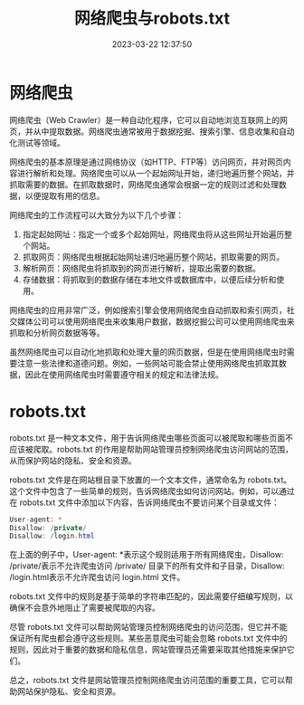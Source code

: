 ﻿---
title: 网络爬虫与robots.txt
date: 2023-03-22 12:37:50
summary: 本文讨论网络爬虫与robots.txt的相关内容。
tags:
- 程序设计
categories:
- 程序设计
---

# 网络爬虫

网络爬虫（Web Crawler）是一种自动化程序，它可以自动地浏览互联网上的网页，并从中提取数据。网络爬虫通常被用于数据挖掘、搜索引擎、信息收集和自动化测试等领域。

网络爬虫的基本原理是通过网络协议（如HTTP、FTP等）访问网页，并对网页内容进行解析和处理。网络爬虫可以从一个起始网址开始，递归地遍历整个网站，并抓取需要的数据。在抓取数据时，网络爬虫通常会根据一定的规则过滤和处理数据，以便提取有用的信息。

网络爬虫的工作流程可以大致分为以下几个步骤：
1. 指定起始网址：指定一个或多个起始网址，网络爬虫将从这些网址开始遍历整个网站。
2. 抓取网页：网络爬虫根据起始网址递归地遍历整个网站，抓取需要的网页。
3. 解析网页：网络爬虫将抓取到的网页进行解析，提取出需要的数据。
4. 存储数据：将抓取到的数据存储在本地文件或数据库中，以便后续分析和使用。

网络爬虫的应用非常广泛，例如搜索引擎会使用网络爬虫自动抓取和索引网页，社交媒体公司可以使用网络爬虫来收集用户数据，数据挖掘公司可以使用网络爬虫来抓取和分析网页数据等等。

虽然网络爬虫可以自动化地抓取和处理大量的网页数据，但是在使用网络爬虫时需要注意一些法律和道德问题。例如，一些网站可能会禁止使用网络爬虫抓取其数据，因此在使用网络爬虫时需要遵守相关的规定和法律法规。

# robots.txt

robots.txt 是一种文本文件，用于告诉网络爬虫哪些页面可以被爬取和哪些页面不应该被爬取。robots.txt 的作用是帮助网站管理员控制网络爬虫访问网站的范围，从而保护网站的隐私、安全和资源。

robots.txt 文件是在网站根目录下放置的一个文本文件，通常命名为 robots.txt。这个文件中包含了一些简单的规则，告诉网络爬虫如何访问网站。例如，可以通过在 robots.txt 文件中添加以下内容，告诉网络爬虫不要访问某个目录或文件：

```java
User-agent: *
Disallow: /private/
Disallow: /login.html
```

在上面的例子中，User-agent: *表示这个规则适用于所有网络爬虫，Disallow: /private/表示不允许爬虫访问 /private/ 目录下的所有文件和子目录，Disallow: /login.html表示不允许爬虫访问 login.html 文件。

robots.txt 文件中的规则是基于简单的字符串匹配的，因此需要仔细编写规则，以确保不会意外地阻止了需要被爬取的内容。

尽管 robots.txt 文件可以帮助网站管理员控制网络爬虫的访问范围，但它并不能保证所有爬虫都会遵守这些规则。某些恶意爬虫可能会忽略 robots.txt 文件中的规则，因此对于重要的数据和隐私信息，网站管理员还需要采取其他措施来保护它们。

总之，robots.txt 文件是网站管理员控制网络爬虫访问范围的重要工具，它可以帮助网站保护隐私、安全和资源。

